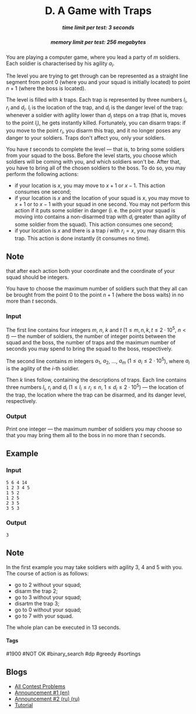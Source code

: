 <h1 style='text-align: center;'> D. A Game with Traps</h1>

<h5 style='text-align: center;'>time limit per test: 3 seconds</h5>
<h5 style='text-align: center;'>memory limit per test: 256 megabytes</h5>

You are playing a computer game, where you lead a party of $m$ soldiers. Each soldier is characterised by his agility $a_i$.

The level you are trying to get through can be represented as a straight line segment from point $0$ (where you and your squad is initially located) to point $n + 1$ (where the boss is located).

The level is filled with $k$ traps. Each trap is represented by three numbers $l_i$, $r_i$ and $d_i$. $l_i$ is the location of the trap, and $d_i$ is the danger level of the trap: whenever a soldier with agility lower than $d_i$ steps on a trap (that is, moves to the point $l_i$), he gets instantly killed. Fortunately, you can disarm traps: if you move to the point $r_i$, you disarm this trap, and it no longer poses any danger to your soldiers. Traps don't affect you, only your soldiers.

You have $t$ seconds to complete the level — that is, to bring some soldiers from your squad to the boss. Before the level starts, you choose which soldiers will be coming with you, and which soldiers won't be. After that, you have to bring all of the chosen soldiers to the boss. To do so, you may perform the following actions:

* if your location is $x$, you may move to $x + 1$ or $x - 1$. This action consumes one second;
* if your location is $x$ and the location of your squad is $x$, you may move to $x + 1$ or to $x - 1$ with your squad in one second. You may not perform this action if it puts some soldier in danger (i. e. the point your squad is moving into contains a non-disarmed trap with $d_i$ greater than agility of some soldier from the squad). This action consumes one second;
* if your location is $x$ and there is a trap $i$ with $r_i = x$, you may disarm this trap. This action is done instantly (it consumes no time).

## Note

 that after each action both your coordinate and the coordinate of your squad should be integers.

You have to choose the maximum number of soldiers such that they all can be brought from the point $0$ to the point $n + 1$ (where the boss waits) in no more than $t$ seconds.

### Input

The first line contains four integers $m$, $n$, $k$ and $t$ ($1 \le m, n, k, t \le 2 \cdot 10^5$, $n < t$) — the number of soldiers, the number of integer points between the squad and the boss, the number of traps and the maximum number of seconds you may spend to bring the squad to the boss, respectively.

The second line contains $m$ integers $a_1$, $a_2$, ..., $a_m$ ($1 \le a_i \le 2 \cdot 10^5$), where $a_i$ is the agility of the $i$-th soldier.

Then $k$ lines follow, containing the descriptions of traps. Each line contains three numbers $l_i$, $r_i$ and $d_i$ ($1 \le l_i \le r_i \le n$, $1 \le d_i \le 2 \cdot 10^5$) — the location of the trap, the location where the trap can be disarmed, and its danger level, respectively.

### Output

Print one integer — the maximum number of soldiers you may choose so that you may bring them all to the boss in no more than $t$ seconds.

## Example

### Input


```text
5 6 4 14
1 2 3 4 5
1 5 2
1 2 5
2 3 5
3 5 3
```
### Output


```text
3
```
## Note

In the first example you may take soldiers with agility $3$, $4$ and $5$ with you. The course of action is as follows:

* go to $2$ without your squad;
* disarm the trap $2$;
* go to $3$ without your squad;
* disartm the trap $3$;
* go to $0$ without your squad;
* go to $7$ with your squad.

The whole plan can be executed in $13$ seconds.



#### Tags 

#1900 #NOT OK #binary_search #dp #greedy #sortings 

## Blogs
- [All Contest Problems](../Educational_Codeforces_Round_77_(Rated_for_Div._2).md)
- [Announcement #1 (en)](../blogs/Announcement_1_(en).md)
- [Announcement #2 (ru) (ru)](../blogs/Announcement_2_(ru)_(ru).md)
- [Tutorial](../blogs/Tutorial.md)
